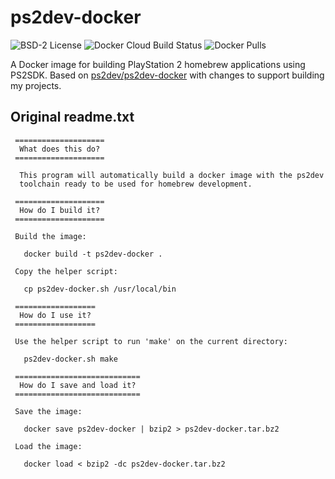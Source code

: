 # ps2dev-docker

![BSD-2 License](https://img.shields.io/badge/license-BSD--2-blue.svg)
![Docker Cloud Build Status](https://img.shields.io/docker/cloud/build/root670/ps2dev-docker.svg)
![Docker Pulls](https://img.shields.io/docker/pulls/root670/ps2dev-docker.svg)

A Docker image for building PlayStation 2 homebrew applications using PS2SDK.
Based on [ps2dev/ps2dev-docker](https://github.com/ps2dev/ps2dev-docker) with
changes to support building my projects.

## Original readme.txt
```
 ====================
  What does this do?
 ====================

  This program will automatically build a docker image with the ps2dev
  toolchain ready to be used for homebrew development.

 ====================
  How do I build it?
 ====================

 Build the image:

   docker build -t ps2dev-docker .

 Copy the helper script:

   cp ps2dev-docker.sh /usr/local/bin

 ==================
  How do I use it?
 ==================

 Use the helper script to run 'make' on the current directory:

   ps2dev-docker.sh make

 ============================
  How do I save and load it?
 ============================

 Save the image:

   docker save ps2dev-docker | bzip2 > ps2dev-docker.tar.bz2

 Load the image:

   docker load < bzip2 -dc ps2dev-docker.tar.bz2
```